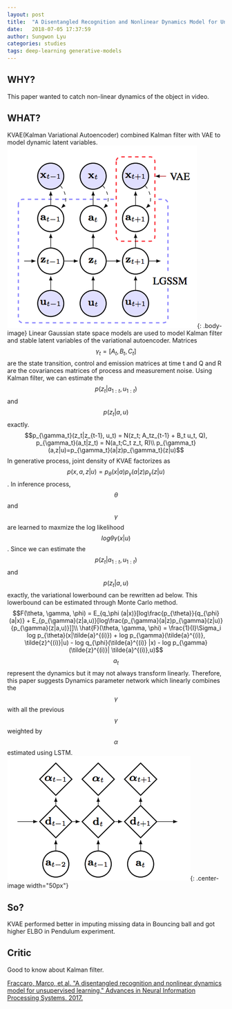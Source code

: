 ```yaml
---
layout: post
title:  "A Disentangled Recognition and Nonlinear Dynamics Model for Unsupervised Learning"
date:   2018-07-05 17:37:59
author: Sungwon Lyu
categories: studies
tags: deep-learning generative-models
---
```

## WHY? 
This paper wanted to catch non-linear dynamics of the object in video. 

## WHAT?
KVAE(Kalman Variational Autoencoder) combined Kalman filter with VAE to model dynamic latent variables. 
![image](/assets/images/kvae1.png){: .body-image}
Linear Gaussian state space models are used to model Kalman filter and stable latent variables of the variational autoencoder. Matrices $$\gamma_t = [A_t, B_t, C_t]$$ are the state transition, control and emission matrices at time t and Q and R are the covariances matrices of process and measurement noise. Using Kalman filter, we can estimate the $$p(z_t|a_{1:t}, u_{1:t})$$ and $$p(z_t|a, u)$$ exactly. 
$$p_{\gamma_t}(z_t|z_{t-1}, u_t) = N(z_t; A_tz_{t-1} + B_t u_t, Q), p_{\gamma_t}(a_t|z_t) = N(a_t;C_t z_t, R)\\
p_{\gamma_t}(a,z|u)=p_{\gamma_t}(a|z)p_{\gamma_t}(z|u)$$
In generative process, joint density of KVAE factorizes as $$p(x, a, z|u) = p_{\theta}(x|a)p_{\gamma}(a|z)p_{\gamma}(z|u)$$. In inference process, $$\theta$$ and $$\gamma$$ are learned to maxmize the log likelihood $$log{\theta\gamma}(x|u)$$. Since we can estimate the $$p(z_t|a_{1:t}, u_{1:t})$$ and $$p(z_t|a, u)$$ exactly, the variational lowerbound can be rewritten ad below. This lowerbound can be estimated through Monte Carlo method.
$$F(\theta, \gamma, \phi) = E_{q_\phi (a|x)}[log\frac{p_{\theta}}{q_{\phi}(a|x)} + E_{p_{\gamma}(z|a,u)}[log\frac{p_{\gamma}(a|z)p_{\gamma}(z|u)}{p_{\gamma}(z|a,u)}]]\\
\hat{F}(\theta, \gamma, \phi) = \frac{1}{I}\Sigma_i log p_{\theta}(x|\tilde{a}^{(i)}) + log p_{\gamma}(\tilde{a}^{(i)}, \tilde{z}^{(i)}|u) - log q_{\phi}(\tilde{a}^{(i)} |x) - log p_{\gamma}(\tilde{z}^{(i)}| \tilde{a}^{(i)},u)$$
$$a_t$$ represent the dynamics but it may not always transform linearly. Therefore, this paper suggests Dynamics parameter network which linearly combines the $$\gamma$$ with all the previous $$\gamma$$ weighted by $$\alpha$$ estimated using LSTM.
 ![image](/assets/images/kvae2.png){: .center-image width="50px"}

## So?
KVAE performed better in imputing missing data in Bouncing ball and got higher ELBO in Pendulum experiment.

## Critic
Good to know about Kalman filter. 

[Fraccaro, Marco, et al. "A disentangled recognition and nonlinear dynamics model for unsupervised learning." Advances in Neural Information Processing Systems. 2017.](http://papers.nips.cc/paper/6951-a-disentangled-recognition-and-nonlinear-dynamics-model-for-unsupervised-learning)